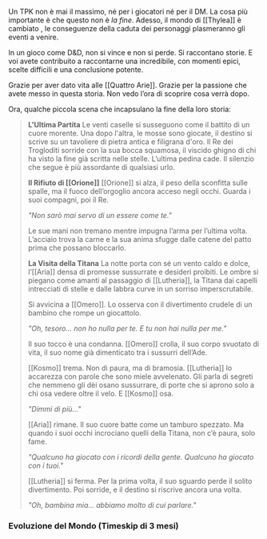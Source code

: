 Un TPK non è mai il massimo, né per i giocatori né per il DM. La cosa più importante è che questo non è _la fine_. Adesso, il mondo di [[Thylea]] è cambiato , le conseguenze della caduta dei personaggi plasmeranno gli eventi a venire.

In un gioco come D&D, non si vince e non si perde. Si raccontano storie. E voi avete contribuito a raccontarne una incredibile, con momenti epici, scelte difficili e una conclusione potente.

Grazie per aver dato vita alle [[Quattro Arie]]. Grazie per la passione che avete messo in questa storia. Non vedo l’ora di scoprire cosa verrà dopo.

Ora, qualche piccola scena che incapsulano la fine della loro storia:
> **L'Ultima Partita**
> Le venti caselle si susseguono come il battito di un cuore morente. Una dopo l'altra, le mosse sono giocate, il destino si scrive su un tavoliere di pietra antica e filigrana d'oro. Il Re dei Trogloditi sorride con la sua bocca squamosa, il viscido ghigno di chi ha visto la fine già scritta nelle stelle. L’ultima pedina cade. Il silenzio che segue è più assordante di qualsiasi urlo.
> 
> **Il Rifiuto di [[Orione]]**
> [[Orione]] si alza, il peso della sconfitta sulle spalle, ma il fuoco dell’orgoglio ancora acceso negli occhi. Guarda i suoi compagni, poi il Re.
> 
> _"Non sarò mai servo di un essere come te."_
> 
> Le sue mani non tremano mentre impugna l’arma per l’ultima volta. L’acciaio trova la carne e la sua anima sfugge dalle catene del patto prima che possano bloccarlo.
> 
> **La Visita della Titana**
> La notte porta con sé un vento caldo e dolce, l’[[Aria]] densa di promesse sussurrate e desideri proibiti. Le ombre si piegano come amanti al passaggio di [[Lutheria]], la Titana dai capelli intrecciati di stelle e dalle labbra curve in un sorriso imperscrutabile.
> 
> Si avvicina a [[Omero]]. Lo osserva con il divertimento crudele di un bambino che rompe un giocattolo.
> 
> _"Oh, tesoro... non ho nulla per te. E tu non hai nulla per me."_
> 
> Il suo tocco è una condanna. [[Omero]] crolla, il suo corpo svuotato di vita, il suo nome già dimenticato tra i sussurri dell’Ade.
> 
> [[Kosmo]] trema. Non di paura, ma di bramosia. [[Lutheria]] lo accarezza con parole che sono miele avvelenato. Gli parla di segreti che nemmeno gli dèi osano sussurrare, di porte che si aprono solo a chi osa vedere oltre il velo. E [[Kosmo]] osa.
> 
> _"Dimmi di più..."_
> 
> [[Aria]] rimane. Il suo cuore batte come un tamburo spezzato. Ma quando i suoi occhi incrociano quelli della Titana, non c’è paura, solo fame.
> 
> _"Qualcuno ha giocato con i ricordi della gente. Qualcuno ha giocato con i tuoi."_
> 
> [[Lutheria]] si ferma. Per la prima volta, il suo sguardo perde il solito divertimento. Poi sorride, e il destino si riscrive ancora una volta.
> 
> _"Oh, bambina mia... abbiamo molto di cui parlare."_


### Evoluzione del Mondo (Timeskip di 3 mesi)

